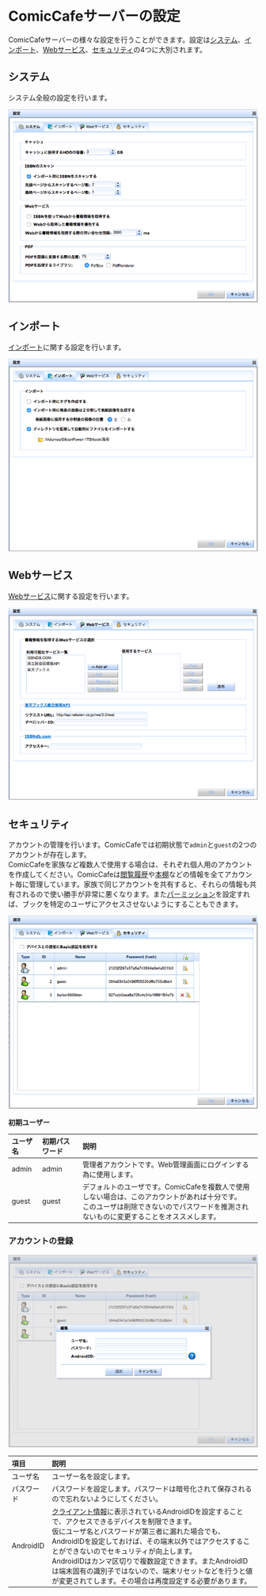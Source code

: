 # ComicCafeサーバーの設定
ComicCafeサーバーの様々な設定を行うことができます。設定は[システム](#system)、[インポート](#import)、[Webサービス](#webservice)、[セキュリティ](#security)の4つに大別されます。

## <a name ="system">システム</a>
システム全般の設定を行います。

<img src='https://raw.githubusercontent.com/burton999dev/ComicCafeHelp/master/images/ja/server/SettingSystem.png'/>

## <a name ="import">インポート</a>
[インポート](Import.mkd)に関する設定を行います。

<img src='https://raw.githubusercontent.com/burton999dev/ComicCafeHelp/master/images/ja/server/SettingImport.png'/>

## <a name ="webservice">Webサービス</a>
[Webサービス](../Webservice.mkd)に関する設定を行います。

<img src='https://raw.githubusercontent.com/burton999dev/ComicCafeHelp/master/images/ja/server/SettingWebservice.png'/>

## <a name ="security">セキュリティ</a>
アカウントの管理を行います。ComicCafeでは初期状態で`admin`と`guest`の2つのアカウントが存在します。  
ComicCafeを家族など複数人で使用する場合は、それぞれ個人用のアカウントを作成してください。ComicCafeは[閲覧履歴](../../Client/BasicOperations/DirectorySearch.mkd#history)や[本棚](../../Client/BasicOperations/Bookshelf.mkd)などの情報を全てアカウント毎に管理しています。家族で同じアカウントを共有すると、それらの情報も共有されるので使い勝手が非常に悪くなります。また[パーミッション](../Permission.mkd)を設定すれば、ブックを特定のユーザにアクセスさせないようにすることもできます。

<img src='https://raw.githubusercontent.com/burton999dev/ComicCafeHelp/master/images/ja/server/SettingSecurity.png'/>

**初期ユーザー**

|ユーザ名|初期パスワード|説明|
|:-----------|:------------|:------------|
admin|admin|管理者アカウントです。Web管理画面にログインする為に使用します。
guest|guest|デフォルトのユーザです。ComicCafeを複数人で使用しない場合は、このアカウントがあれば十分です。<BR>このユーザは削除できないのでパスワードを推測されないものに変更することをオススメします。

### <a name ="add_account">アカウントの登録</a>
<img src='https://raw.githubusercontent.com/burton999dev/ComicCafeHelp/master/images/ja/server/SettingSecurityAddUser.png'/>


|項目|説明|
|:-----------|:------------|
ユーザ名|ユーザー名を設定します。
パスワード|パスワードを設定します。パスワードは暗号化されて保存されるので忘れないようにしてください。
AndroidID|[クライアント情報](../../Client/BasicOperations/Information.mkd)に表示されているAndroidIDを設定することで、アクセスできるデバイスを制限できます。<BR>仮にユーザ名とパスワードが第三者に漏れた場合でも、AndroidIDを設定しておけば、その端末以外ではアクセスすることができないのでセキュリティが向上します。<BR>AndroidIDはカンマ区切りで複数設定できます。またAndroidIDは端末固有の識別子ではないので、端末リセットなどを行うと値が変更されてします。その場合は再度設定する必要があります。


